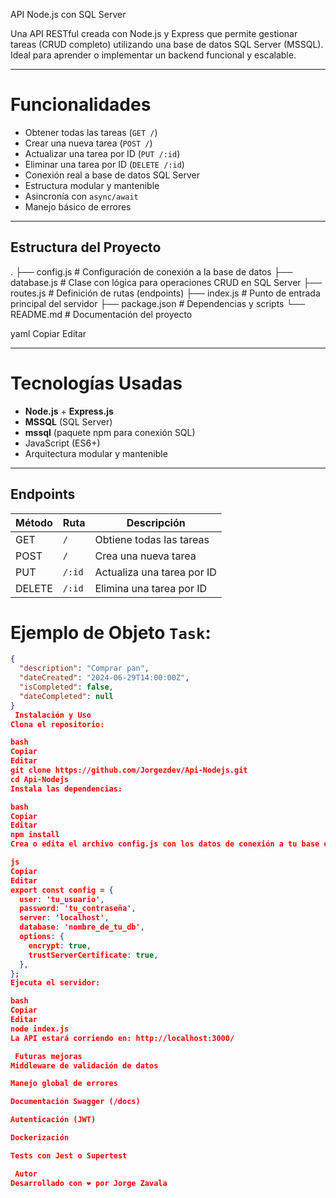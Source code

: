 API Node.js con SQL Server

Una API RESTful creada con Node.js y Express que permite gestionar tareas (CRUD completo) utilizando una base de datos SQL Server (MSSQL). Ideal para aprender o implementar un backend funcional y escalable.

---

# Funcionalidades

- Obtener todas las tareas (`GET /`)
- Crear una nueva tarea (`POST /`)
- Actualizar una tarea por ID (`PUT /:id`)
- Eliminar una tarea por ID (`DELETE /:id`)
- Conexión real a base de datos SQL Server
- Estructura modular y mantenible
- Asincronía con `async/await`
- Manejo básico de errores

---

## Estructura del Proyecto

.
├── config.js # Configuración de conexión a la base de datos
├── database.js # Clase con lógica para operaciones CRUD en SQL Server
├── routes.js # Definición de rutas (endpoints)
├── index.js # Punto de entrada principal del servidor
├── package.json # Dependencias y scripts
└── README.md # Documentación del proyecto

yaml
Copiar
Editar

---

# Tecnologías Usadas

- **Node.js** + **Express.js**
- **MSSQL** (SQL Server)
- **mssql** (paquete npm para conexión SQL)
- JavaScript (ES6+)
- Arquitectura modular y mantenible

---

##  Endpoints

| Método | Ruta      | Descripción                      |
|--------|-----------|----------------------------------|
| GET    | `/`       | Obtiene todas las tareas         |
| POST   | `/`       | Crea una nueva tarea             |
| PUT    | `/:id`    | Actualiza una tarea por ID       |
| DELETE | `/:id`    | Elimina una tarea por ID         |

# Ejemplo de Objeto `Task`:
```json
{
  "description": "Comprar pan",
  "dateCreated": "2024-06-29T14:00:00Z",
  "isCompleted": false,
  "dateCompleted": null
}
 Instalación y Uso
Clona el repositorio:

bash
Copiar
Editar
git clone https://github.com/Jorgezdev/Api-Nodejs.git
cd Api-Nodejs
Instala las dependencias:

bash
Copiar
Editar
npm install
Crea o edita el archivo config.js con los datos de conexión a tu base de datos SQL Server:

js
Copiar
Editar
export const config = {
  user: 'tu_usuario',
  password: 'tu_contraseña',
  server: 'localhost',
  database: 'nombre_de_tu_db',
  options: {
    encrypt: true,
    trustServerCertificate: true,
  },
};
Ejecuta el servidor:

bash
Copiar
Editar
node index.js
La API estará corriendo en: http://localhost:3000/

 Futuras mejoras
Middleware de validación de datos

Manejo global de errores

Documentación Swagger (/docs)

Autenticación (JWT)

Dockerización

Tests con Jest o Supertest

 Autor
Desarrollado con ❤️ por Jorge Zavala
